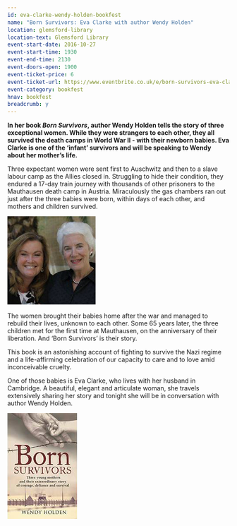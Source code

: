 ```yaml
---
id: eva-clarke-wendy-holden-bookfest
name: "Born Survivors: Eva Clarke with author Wendy Holden"
location: glemsford-library
location-text: Glemsford Library
event-start-date: 2016-10-27
event-start-time: 1930
event-end-time: 2130
event-doors-open: 1900
event-ticket-price: 6
event-ticket-url: https://www.eventbrite.co.uk/e/born-survivors-eva-clarke-with-author-wendy-holden-tickets-27624969026
event-category: bookfest
hnav: bookfest
breadcrumb: y
---
```


**In her book <cite>Born Survivors</cite>, author Wendy Holden tells the story of three exceptional women. While they were strangers to each other, they all survived the death camps in World War II - with their newborn babies. Eva Clarke is one of the ‘infant’ survivors and will be speaking to Wendy about her mother’s life.**

Three expectant women were sent first to Auschwitz and then to a slave labour camp as the Allies closed in. Struggling to hide their condition, they endured a 17-day train journey with thousands of other prisoners to the Mauthausen death camp in Austria. Miraculously the gas chambers ran out just after the three babies were born, within days of each other, and mothers and children survived.

<img src="/images/article/wendy-holden-eva-clarke-200.jpg" class="custom-br-50 {% include /c/img-float-right.html %}" />

The women brought their babies home after the war and managed to rebuild their lives, unknown to each other. Some 65 years later, the three children met for the first time at Mauthausen, on the anniversary of their liberation. And ‘Born Survivors’ is their story.

This book is an astonishing account of fighting to survive the Nazi regime and a life-affirming celebration of our capacity to care and to love amid inconceivable cruelty.

One of those babies is Eva Clarke, who lives with her husband in Cambridge. A beautiful, elegant and articulate woman, she travels extensively sharing her story and tonight she will be in conversation with author Wendy Holden.

<img src="/images/article/born-survivors.jpg" alt="Born Survivors" class="{% include /c/img-float-left.html %}" />
